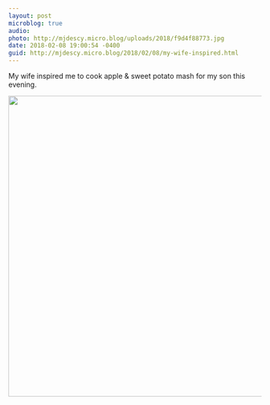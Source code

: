 ```yaml
---
layout: post
microblog: true
audio: 
photo: http://mjdescy.micro.blog/uploads/2018/f9d4f88773.jpg
date: 2018-02-08 19:00:54 -0400
guid: http://mjdescy.micro.blog/2018/02/08/my-wife-inspired.html
---
```

My wife inspired me to cook apple & sweet potato mash for my son this evening.

<img src="http://mjdescy.micro.blog/uploads/2018/f9d4f88773.jpg" width="600" height="599" />

